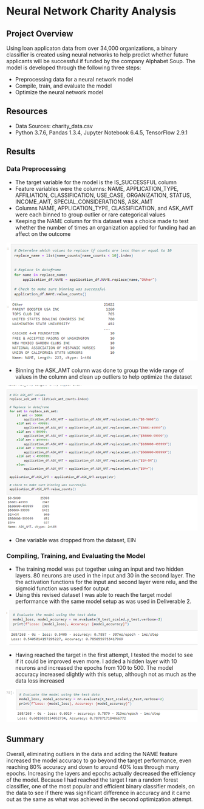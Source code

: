 # Neural Network Charity Analysis

## Project Overview

Using loan applicaton data from over 34,000 organizations, a binary classifier is created using neural networks to help predict whether future applicants will be successful if funded by the company Alphabet Soup. The model is developed through the following three steps:
- Preprocessing data for a neural network model
- Compile, train, and evaluate the model
- Optimize the neural network model

## Resources

- Data Sources: charity_data.csv
- Python 3.7.6, Pandas 1.3.4, Jupyter Notebook 6.4.5, TensorFlow 2.9.1

## Results

### Data Preprocessing

- The target variable for the model is the IS_SUCCESSFUL column
- Feature variables were the columns: NAME, APPLICATION_TYPE, AFFILIATION, CLASSIFICATION, USE_CASE, ORGANIZATION, STATUS, INCOME_AMT, SPECIAL_CONSIDERATIONS, ASK_AMT
- Columns NAME, APPLICATION_TYPE, CLASSIFICATION, and ASK_AMT were each binned to group outlier or rare categorical values
- Keeping the NAME column for this dataset was a choice made to test whether the number of times an organization applied for funding had an affect on the outcome

![namebinning](https://github.com/mein0819/Neural_Network_Charity_Analysis/blob/main/readMeImages/nameBinning.png)

- Binning the ASK_AMT column was done to group the wide range of values in the column and clean up outliers to help optimize the dataset

![askamntbinning](https://github.com/mein0819/Neural_Network_Charity_Analysis/blob/main/readMeImages/askAmntBinning.png)

- One variable was dropped from the dataset, EIN

### Compiling, Training, and Evaluating the Model

- The training model was put together using an input and two hidden layers. 80 neurons are used in the input and 30 in the second layer. The the activation functions for the input and second layer were relu, and the sigmoid function was used for output
- Using this revised dataset I was able to reach the target model performance with the same model setup as was used in Deliverable 2. 

![modaccuracy1](https://github.com/mein0819/Neural_Network_Charity_Analysis/blob/main/readMeImages/modAccuracy1.png)

- Having reached the target in the first attempt, I tested the model to see if it could be improved even more. I added a hidden layer with 10 neurons and increased the epochs from 100 to 500. The model accuracy increased slightly with this setup, although not as much as the data loss increased

![modaccuracy2](https://github.com/mein0819/Neural_Network_Charity_Analysis/blob/main/readMeImages/modAccuracy2.png)

## Summary

Overall, eliminating outliers in the data and adding the NAME feature increased the model accuracy to go beyond the target performance, even reaching 80% accuracy and down to around 40% loss through many epochs. Increasing the layers and epochs actually decreased the efficiency of the model. Because I had reached the target I ran a random forest classifier, one of the most popular and efficient binary classifier models, on the data to see if there was significant difference in accuracy and it came out as the same as what was achieved in the second optimization attempt. 
